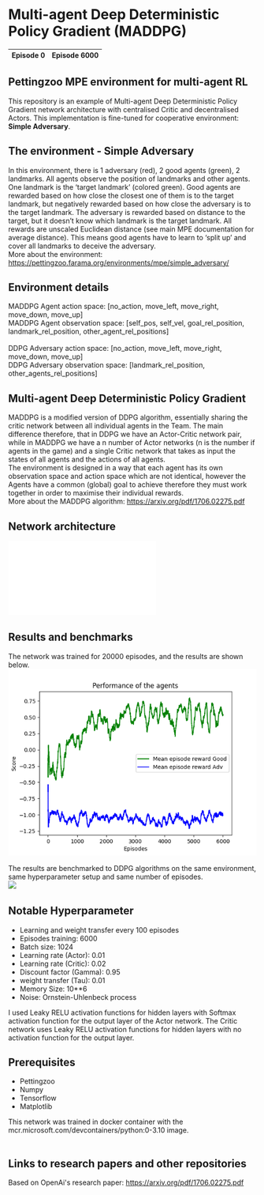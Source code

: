 # Multi-agent Deep Deterministic Policy Gradient (MADDPG)


**Episode 0**          |  **Episode 6000**
:--------------------:|:--------------------:


## Pettingzoo MPE environment for multi-agent RL
This repository is an example of Multi-agent Deep Deterministic Policy Gradient network architecture with centralised Critic and decentralised Actors. This implementation is fine-tuned for cooperative environment: **Simple Adversary**. <br/>


## The environment - Simple Adversary
In this environment, there is 1 adversary (red), 2 good agents (green), 2 landmarks. All agents observe the position of landmarks and other agents. One landmark is the ‘target landmark’ (colored green). Good agents are rewarded based on how close the closest one of them is to the target landmark, but negatively rewarded based on how close the adversary is to the target landmark. The adversary is rewarded based on distance to the target, but it doesn’t know which landmark is the target landmark. All rewards are unscaled Euclidean distance (see main MPE documentation for average distance). This means good agents have to learn to ‘split up’ and cover all landmarks to deceive the adversary. <br/>
More about the environment: https://pettingzoo.farama.org/environments/mpe/simple_adversary/ <br/>

## Environment details
MADDPG Agent action space: [no_action, move_left, move_right, move_down, move_up] <br/>
MADDPG Agent observation space: [self_pos, self_vel, goal_rel_position, landmark_rel_position, other_agent_rel_positions] <br/>
<br/>
DDPG Adversary action space: [no_action, move_left, move_right, move_down, move_up] <br/>
DDPG Adversary observation space: [landmark_rel_position, other_agents_rel_positions] <br/>

## Multi-agent Deep Deterministic Policy Gradient
MADDPG is a modified version of DDPG algorithm, essentially sharing the critic network between all individual agents in the Team. The main difference therefore, that in DDPG we have an Actor-Critic network pair, while in MADDPG we have a n number of Actor networks (n is the number if agents in the game) and a single Critic network that takes as input the states of all agents and the actions of all agents. <br/>
The environment is designed in a way that each agent has its own observation space and action space which are not identical, however the Agents have a common (global) goal to achieve therefore they must work together in order to maximise their individual rewards. <br/>
More about the MADDPG algorithm: https://arxiv.org/pdf/1706.02275.pdf<br/>


## Network architecture
![](plots/network.pdf)<br/>

## Results and benchmarks
The network was trained for 20000 episodes, and the results are shown below. <br/>
![](plots/MADDPG.png)<br/>

The results are benchmarked to DDPG algorithms on the same environment, same hyperparameter setup and same number of episodes. 
<br/>
![](plots/MADDPG_DDPG.png)<br/>


## Notable Hyperparameter
- Learning and weight transfer every 100 episodes
- Episodes training: 6000
- Batch size: 1024
- Learning rate (Actor): 0.01
- Learning rate (Critic): 0.02
- Discount factor (Gamma): 0.95
- weight transfer (Tau): 0.01
- Memory Size: 10**6
- Noise: Ornstein-Uhlenbeck process

I used Leaky RELU activation functions for hidden layers with Softmax activation function for the output layer of the Actor network. The Critic network uses Leaky RELU activation functions for hidden layers with no activation function for the output layer. <br/>

## Prerequisites
* Pettingzoo 
* Numpy
* Tensorflow
* Matplotlib

This network was trained in docker container with the mcr.microsoft.com/devcontainers/python:0-3.10 image. <br/> 
<br/>

## Links to research papers and other repositories
Based on OpenAi's research paper: https://arxiv.org/pdf/1706.02275.pdf <br/>
